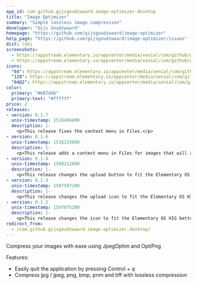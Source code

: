 ```yaml
---
app_id: com.github.gijsgoudzwaard.image-optimizer.desktop
title: "Image Optimizer"
summary: "Simple lossless image compression"
developer: "Gijs Goudzwaard"
homepage: "https://github.com/gijsgoudzwaard/image-optimizer"
help_page: "https://github.com/gijsgoudzwaard/image-optimizer/issues"
dist: loki
screenshots:
  - https://appstream.elementary.io/appcenter/media/xenial/com/github/gijsgoudzwaard.image-optimizer.desktop/1581663F94DB3B7A857C4860C8E9CE94/screenshots/image-1_orig.png
  - https://appstream.elementary.io/appcenter/media/xenial/com/github/gijsgoudzwaard.image-optimizer.desktop/1581663F94DB3B7A857C4860C8E9CE94/screenshots/image-2_orig.png
icons:
  "64": https://appstream.elementary.io/appcenter/media/xenial/com/github/gijsgoudzwaard.image-optimizer.desktop/1581663F94DB3B7A857C4860C8E9CE94/icons/64x64/com.github.gijsgoudzwaard.image-optimizer_com.github.gijsgoudzwaard.image-optimizer.png
  "128": https://appstream.elementary.io/appcenter/media/xenial/com/github/gijsgoudzwaard.image-optimizer.desktop/1581663F94DB3B7A857C4860C8E9CE94/icons/128x128/com.github.gijsgoudzwaard.image-optimizer_com.github.gijsgoudzwaard.image-optimizer.png
  "64@2": https://appstream.elementary.io/appcenter/media/xenial/com/github/gijsgoudzwaard.image-optimizer.desktop/1581663F94DB3B7A857C4860C8E9CE94/icons/64x64@2/com.github.gijsgoudzwaard.image-optimizer_com.github.gijsgoudzwaard.image-optimizer.png
color:
  primary: "#687ddb"
  primary-text: "#ffffff"
price: 2
releases:
- version: 0.1.7
  unix-timestamp: 1516406400
  description: |-
    <p>This release fixes the context menu in Files.</p>
- version: 0.1.6
  unix-timestamp: 1516233600
  description: |-
    <p>This release adds a context menu in Files for images that will allow easier image optimizations.</p>
- version: 0.1.4
  unix-timestamp: 1508112000
  description: |-
    <p>This release changes the upload button to fit the Elementary OS HIG better.</p>
- version: 0.1.3
  unix-timestamp: 1507507200
  description: |-
    <p>This release changes the upload icon to fit the Elementary OS HIG better.</p>
- version: 0.1.2
  unix-timestamp: 1507075200
  description: |-
    <p>This release changes the icon to fit the Elementary OS HIG better.</p>
redirect_from:
  - /com.github.gijsgoudzwaard.image-optimizer.desktop/
---
```


<p>Compress your images with ease using JpegOptim and OptiPng</p>
<p>Features:</p>
<ul>
  <li>Easily quit the application by pressing Control + q</li>
  <li>Compress jpg / jpeg, png, bmp, pnm and tiff with lossless compression</li>
</ul>